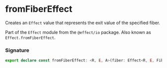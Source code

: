 # fromFiberEffect

Creates an `Effect` value that represents the exit value of the specified
fiber.

Part of the `Effect` module from the `@effect/io` package. Also known as `Effect.fromFiberEffect`.

### Signature

```typescript
export declare const fromFiberEffect: <R, E, A>(fiber: Effect<R, E, Fiber.Fiber<E, A>>) => Effect<R, E, A>
```
